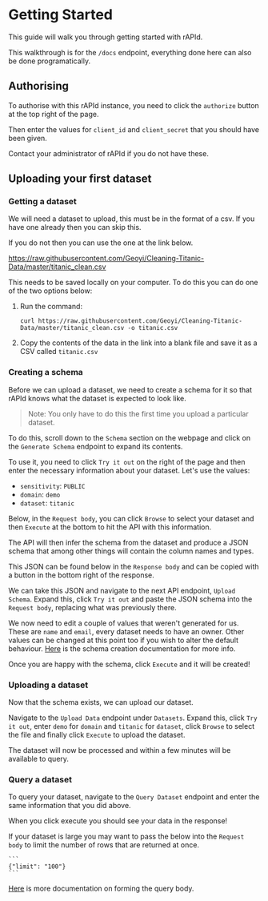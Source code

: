 # Getting Started

This guide will walk you through getting started with rAPId.

This walkthrough is for the `/docs` endpoint, everything done here can also be done programatically.

## Authorising

To authorise with this rAPId instance, you need to click the `authorize` button at the top right of the page.

Then enter the values for `client_id` and `client_secret` that you should have been given.

Contact your administrator of rAPId if you do not have these.

## Uploading your first dataset

### Getting a dataset

We will need a dataset to upload, this must be in the format of a csv. If you have one already then you can skip this.

If you do not then you can use the one at the link below.

https://raw.githubusercontent.com/Geoyi/Cleaning-Titanic-Data/master/titanic_clean.csv

This needs to be saved locally on your computer. To do this you can do one of the two options below:

1. Run the command:
    ```
    curl https://raw.githubusercontent.com/Geoyi/Cleaning-Titanic-Data/master/titanic_clean.csv -o titanic.csv
    ```

2. Copy the contents of the data in the link into a blank file and save it as a CSV called `titanic.csv`


### Creating a schema

Before we can upload a dataset, we need to create a schema for it so that rAPId knows what the dataset is expected to look like.

> Note: You only have to do this the first time you upload a particular dataset.

To do this, scroll down to the `Schema` section on the webpage and click on the `Generate Schema` endpoint to expand its contents.

To use it, you need to click `Try it out` on the right of the page and then enter the necessary information about your dataset. Let's use the values:

- `sensitivity`: `PUBLIC`
- `domain`: `demo`
- `dataset`: `titanic`

Below, in the `Request body`, you can click `Browse` to select your dataset and then `Execute` at the bottom to hit the API with this information.

The API will then infer the schema from the dataset and produce a JSON schema that among other things will contain the column names and types.

This JSON can be found below in the `Response body` and can be copied with a button in the bottom right of the response.

We can take this JSON and navigate to the next API endpoint, `Upload Schema`. Expand this, click `Try it out` and paste the JSON schema into the `Request body`, replacing what was previously there.

We now need to edit a couple of values that weren't generated for us. These are `name` and `email`, every dataset needs to have an owner. Other values can be changed at this point too if you wish to alter the default behaviour. [Here](schema_creation.md) is the schema creation documentation for more info.

Once you are happy with the schema, click `Execute` and it will be created!

### Uploading a dataset

Now that the schema exists, we can upload our dataset.

Navigate to the `Upload Data` endpoint under `Datasets`. Expand this, click `Try it out`, enter `demo` for `domain` and `titanic` for `dataset`, click `Browse` to select the file and finally click `Execute` to upload the dataset.

The dataset will now be processed and within a few minutes will be available to query.

### Query a dataset

To query your dataset, navigate to the `Query Dataset` endpoint and enter the same information that you did above.

When you click execute you should see your data in the response!

If your dataset is large you may want to pass the below into the `Request body` to limit the number of rows that are returned at once.

    ```
    {"limit": "100"}
    ```

[Here](usage.md#query-dataset) is more documentation on forming the query body.

